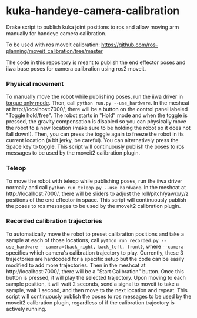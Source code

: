 # kuka-handeye-camera-calibration
Drake script to publish kuka joint positions to ros and allow moving arm manually for handeye camera calibration.

To be used with ros moveit calibration: https://github.com/ros-planning/moveit_calibration/tree/master 

The code in this repository is meant to publish the end effector poses and iiwa base poses for camera calibration using ros2 moveit.

### Physical movement
To manually move the robot while publishing poses, run the iiwa driver in [torque only mode](https://github.com/nepfaff/iiwa_setup?tab=readme-ov-file#controlling-the-robot-in-torque_only-mode). Then, call `python run.py --use_hardware`. In the meshcat at http://localhost:7000/, there will be a button on the control panel labeled "Toggle hold/free". The robot starts in "Hold" mode and when the toggle is pressed, the gravity compensation is disabled so you can physically move the robot to a new location (make sure to be holding the robot so it does not fall down!). Then, you can press the toggle again to freeze the robot in its current location (a bit jerky, be careful). You can alternatively press the Space key to toggle. This script will continuously publish the poses to ros messages to be used by the moveit2 calibration plugin.

### Teleop
To move the robot with teleop while publishing poses, run the iiwa driver normally and call `python run_teleop.py --use_hardware`. In the meshcat at http://localhost:7000/, there will be sliders to adjust the roll/pitch/yaw/x/y/z positions of the end effector in space. This script will continuously publish the poses to ros messages to be used by the moveit2 calibration plugin.

### Recorded calibration trajectories
To automatically move the robot to preset calibration positions and take a sample at each of those locations, call `python run_recorded.py --use_hardware --camera={back_right, back_left, front}`, where `--camera` specifies which camera's calibration trajectory to play. Currently, these 3 trajectories are hardcoded for a specific setup but the code can be easily modified to add more trajectories. Then in the meshcat at http://localhost:7000/, there will be a "Start Calibration" button. Once this button is pressed, it will play the selected trajectory. Upon moving to each sample position, it will wait 2 seconds, send a signal to moveit to take a sample, wait 1 second, and then move to the next location and repeat. This script will continuously publish the poses to ros messages to be used by the moveit2 calibration plugin, regardless of if the calibration trajectory is actively running.